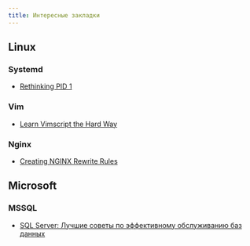 ```yaml
---
title: Интересные закладки
---
```


## Linux

### Systemd

* [Rethinking PID 1](http://0pointer.de/blog/projects/systemd.html)

### Vim

* [Learn Vimscript the Hard Way](http://learnvimscriptthehardway.stevelosh.com/)

### Nginx

* [Creating NGINX Rewrite Rules](https://www.nginx.com/blog/creating-nginx-rewrite-rules/)

## Microsoft

### MSSQL

* [SQL Server: Лучшие советы по эффективному обслуживанию баз данных](http://www.oszone.net/7326/SQL_Server)
